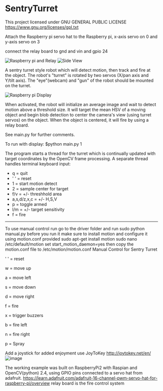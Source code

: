 # SentryTurret

This project licensed under GNU GENERAL PUBLIC LICENSE
https://www.gnu.org/licenses/gpl.txt

Attach the Raspberry pi servo hat to the Raspberry pi, x-axis servo on 0 and y-axis servo on 3 

connect the relay board to gnd and vin and gpio 24

![Raspberry pi and Relay](http://i.imgur.com/LZkYvNJ.jpg "Connected") 
![Side View](http://i.imgur.com/b4JQwYZ.jpg "side view")

A sentry turret style robot which will detect motion, then track and fire at the object. The robot's "turret" is rotated by two servos (X/pan axis and Y/tilt axis). The "eye"(webcam) and "gun" of the robot should be mounted on the turret. 

![Raspberry pi Display](http://i.imgur.com/XBFRPyV.jpg "Display") 

When activated, the robot will initialize an average image and wait to detect motion above a threshold size. It will target the mean HSV of a moving object and begin blob detection to center the camera's view (using turret servos) on the object. When the object is centered, it will fire by using a relay board.

See main.py for further comments.

To run with display: $python main.py 1

The program starts a thread for the turret which is continually updated with target coordinates by the OpenCV frame processing. A separate thread handles terminal keyboard input:

- q = quit
- ' ' = reset
- 1 = start motion detect
- 2 = sample center for target
- f/v = +/- threshhold area
- a,s,d/z,x,c = +/- H,S,V
- p = toggle armed
- l/m = +/- target sensitivity
- f = fire

---

To use manual control run go to the driver folder and run sudo python manual.py
before you run it make sure to install motion and configure it using motion.conf provided
sudo apt-get install motion
sudo nano /etc/default/motion   set start_motion_daemon=yes
then copy the motion.conf file to /etc/motion/motion.conf
Manual Control for Sentry Turret

' ' = reset

w = move up

a = move left

s = move down

d = move right

f = fire

x = trigger buzzers

b = fire left

n = fire right

p = Spray

Add a joystick for added enjoyment use JoyToKey http://joytokey.net/en/ 
![image](https://scontent-lga.xx.fbcdn.net/hphotos-xfp1/v/t1.0-9/10551111_10102040449359939_1193606793478368655_n.jpg?oh=4afb9d2e38645f1eda55b1fe9584a000&oe=558AADE1)

The working example was built on RaspberryPi2 with Raspian and OpenCV(python) 2.4, using GPIO pins connected to a servo hat from adafruit. https://learn.adafruit.com/adafruit-16-channel-pwm-servo-hat-for-raspberry-pi/overview
relay board is the fire control system
